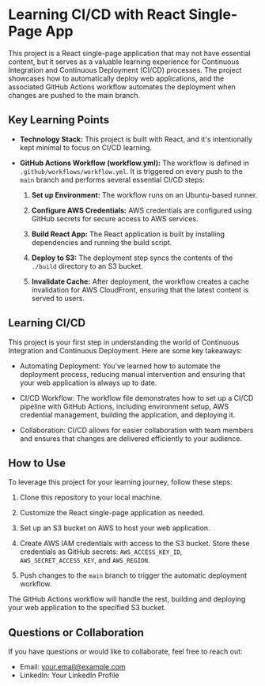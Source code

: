 # Learning CI/CD with React Single-Page App

This project is a React single-page application that may not have essential content, but it serves as a valuable learning experience for Continuous Integration and Continuous Deployment (CI/CD) processes. The project showcases how to automatically deploy web applications, and the associated GitHub Actions workflow automates the deployment when changes are pushed to the main branch.

## Key Learning Points

- **Technology Stack:** This project is built with React, and it's intentionally kept minimal to focus on CI/CD learning.

- **GitHub Actions Workflow (workflow.yml):** The workflow is defined in `.github/workflows/workflow.yml`. It is triggered on every push to the `main` branch and performs several essential CI/CD steps:

  1. **Set up Environment:** The workflow runs on an Ubuntu-based runner.
  
  2. **Configure AWS Credentials:** AWS credentials are configured using GitHub secrets for secure access to AWS services.

  3. **Build React App:** The React application is built by installing dependencies and running the build script.

  4. **Deploy to S3:** The deployment step syncs the contents of the `./build` directory to an S3 bucket.

  5. **Invalidate Cache:** After deployment, the workflow creates a cache invalidation for AWS CloudFront, ensuring that the latest content is served to users.

## Learning CI/CD

This project is your first step in understanding the world of Continuous Integration and Continuous Deployment. Here are some key takeaways:

- Automating Deployment: You've learned how to automate the deployment process, reducing manual intervention and ensuring that your web application is always up to date.

- CI/CD Workflow: The workflow file demonstrates how to set up a CI/CD pipeline with GitHub Actions, including environment setup, AWS credential management, building the application, and deploying it.

- Collaboration: CI/CD allows for easier collaboration with team members and ensures that changes are delivered efficiently to your audience.

## How to Use

To leverage this project for your learning journey, follow these steps:

1. Clone this repository to your local machine.

2. Customize the React single-page application as needed.

3. Set up an S3 bucket on AWS to host your web application.

4. Create AWS IAM credentials with access to the S3 bucket. Store these credentials as GitHub secrets: `AWS_ACCESS_KEY_ID`, `AWS_SECRET_ACCESS_KEY`, and `AWS_REGION`.

5. Push changes to the `main` branch to trigger the automatic deployment workflow.

The GitHub Actions workflow will handle the rest, building and deploying your web application to the specified S3 bucket.

## Questions or Collaboration

If you have questions or would like to collaborate, feel free to reach out:

- Email: your.email@example.com
- LinkedIn: Your LinkedIn Profile
